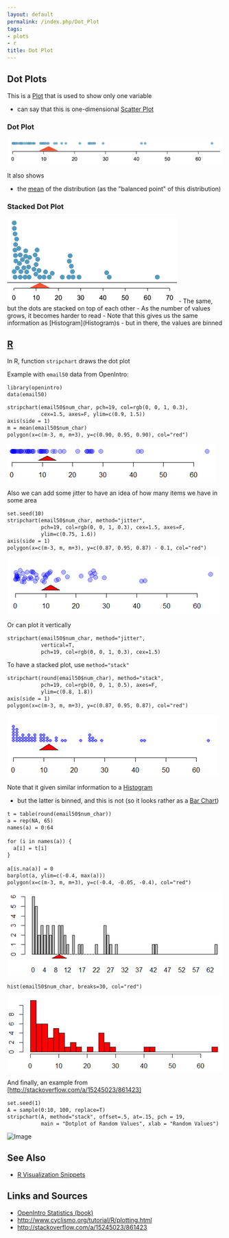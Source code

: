 ```yaml
---
layout: default
permalink: /index.php/Dot_Plot
tags:
- plots
- r
title: Dot Plot
---
```

## Dot Plots
This is a [Plot](Plot) that is used to show only one variable
- can say that this is one-dimensional [Scatter Plot](Scatter_Plot)


### Dot Plot
<img src="https://raw.githubusercontent.com/alexeygrigorev/wiki-figures/master/b/openintrostat/dotplot-1.png" alt="Image">

It also shows
- the [mean](Expected_Value) of the distribution (as the "balanced point" of this distribution)


### Stacked Dot Plot
<img src="https://raw.githubusercontent.com/alexeygrigorev/wiki-figures/master/b/openintrostat/dotplot-2.png" alt="Image">
- The same, but the dots are stacked on top of each other
- As the number of values grows, it becomes harder to read
- Note that this gives us the same information as [Histogram](Histogram)s - but in there, the values are binned 



## [R](R)
In R, function <code>stripchart</code> draws the dot plot

Example with <code>email50</code> data from OpenIntro:
```carbon
library(openintro)
data(email50)
```


```scdoc
stripchart(email50$num_char, pch=19, col=rgb(0, 0, 1, 0.3), 
           cex=1.5, axes=F, ylim=c(0.9, 1.5))
axis(side = 1)
m = mean(email50$num_char)
polygon(x=c(m-3, m, m+3), y=c(0.90, 0.95, 0.90), col="red")
```

<img src="https://raw.githubusercontent.com/alexeygrigorev/wiki-figures/master/b/openintrostat/dotplot-r1.png" alt="Image">

Also we can add some jitter to have an idea of how many items we have in some area

```scdoc
set.seed(10)
stripchart(email50$num_char, method="jitter", 
           pch=19, col=rgb(0, 0, 1, 0.3), cex=1.5, axes=F,
           ylim=c(0.75, 1.6))
axis(side = 1)
polygon(x=c(m-3, m, m+3), y=c(0.87, 0.95, 0.87) - 0.1, col="red")
```

<img src="https://raw.githubusercontent.com/alexeygrigorev/wiki-figures/master/b/openintrostat/dotplot-r2.png" alt="Image">

Or can plot it vertically 
```scdoc
stripchart(email50$num_char, method="jitter", 
           vertical=T, 
           pch=19, col=rgb(0, 0, 1, 0.3), cex=1.5)
```

To have a stacked plot, use <code>method="stack"</code>


```scdoc
stripchart(round(email50$num_char), method="stack", 
           pch=19, col=rgb(0, 0, 1, 0.5), axes=F,
           ylim=c(0.8, 1.8))
axis(side = 1)
polygon(x=c(m-3, m, m+3), y=c(0.87, 0.95, 0.87), col="red")
```

<img src="https://raw.githubusercontent.com/alexeygrigorev/wiki-figures/master/b/openintrostat/dotplot-r3.png" alt="Image">

Note that it given similar information to a [Histogram](Histogram)
- but the latter is binned, and this is not (so it looks rather as a [Bar Chart](Bar_Chart))

```scdoc
t = table(round(email50$num_char))
a = rep(NA, 65)
names(a) = 0:64

for (i in names(a)) {
  a[i] = t[i]
}

a[is.na(a)] = 0
barplot(a, ylim=c(-0.4, max(a)))
polygon(x=c(m-3, m, m+3), y=c(-0.4, -0.05, -0.4), col="red")
```
<img src="https://raw.githubusercontent.com/alexeygrigorev/wiki-figures/master/b/openintrostat/dotplot-r3-as-hist-1.png" alt="Image">


```scdoc
hist(email50$num_char, breaks=30, col="red")
```

<img src="https://raw.githubusercontent.com/alexeygrigorev/wiki-figures/master/b/openintrostat/dotplot-r3-as-hist-2.png" alt="Image">

And finally, an example from [http://stackoverflow.com/a/15245023/861423]

```scdoc
set.seed(1)
A = sample(0:10, 100, replace=T)
stripchart(A, method="stack", offset=.5, at=.15, pch = 19,
           main = "Dotplot of Random Values", xlab = "Random Values")
```

<img src="http://i.stack.imgur.com/b14vG.png" alt="Image">


## See Also
- [R Visualization Snippets](R_Visualization_Snippets)

## Links and Sources
- [OpenIntro Statistics (book)](OpenIntro_Statistics_(book))
- http://www.cyclismo.org/tutorial/R/plotting.html
- http://stackoverflow.com/a/15245023/861423

